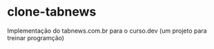 # clone-tabnews

Implementação do tabnews.com.br para o curso.dev (um projeto para treinar programção)

